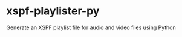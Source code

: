xspf-playlister-py
==================

Generate an XSPF playlist file for audio and video files using Python
